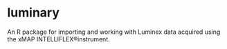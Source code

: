 # luminary
An R package for importing and working with Luminex data acquired using the xMAP INTELLIFLEX®instrument.
